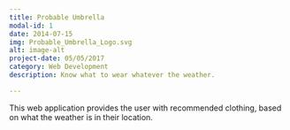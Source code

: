 ```yaml
---
title: Probable Umbrella
modal-id: 1
date: 2014-07-15
img: Probable_Umbrella_Logo.svg
alt: image-alt
project-date: 05/05/2017
category: Web Development
description: Know what to wear whatever the weather.

---
```


This web application provides the user with recommended clothing, based on what the weather is in their location.
